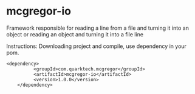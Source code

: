 # mcgregor-io
 Framework responsible for reading a line from a file and turning it into an object or reading an object and turning it into a file line
 
 Instructions:
 Downloading project and compile, use dependency in your pom.
 
 	<dependency>
			  <groupId>com.quarktech.mcgregor</groupId>
			  <artifactId>mcgregor-io</artifactId>
			  <version>1.0.0</version>
		</dependency>
